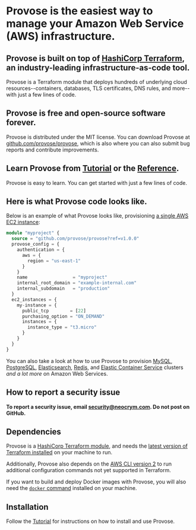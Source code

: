 # Provose is the easiest way to manage your Amazon Web Service (AWS) infrastructure.

## Provose is built on top of [HashiCorp Terraform](https://www.terraform.io/), an industry-leading infrastructure-as-code tool.

Provose is a Terraform module that deploys hundreds of underlying cloud resources--containers, databases, TLS certificates, DNS rules, and more--with just a few lines of code.

## Provose is free and open-source software forever.

Provose is distributed under the MIT license. You can download Provose at [github.com/provose/provose](https://github.com/provose/provose), which is also where you can also submit bug reports and contribute improvements.

## Learn Provose from [Tutorial](https://provose.com/v1.0/tutorial/) or the [Reference](https://provose.com/v1.0/reference/).

Provose is easy to learn. You can get started with just a few lines of code.

## Here is what Provose code looks like.

Below is an example of what Provose looks like, provisioning
[a single AWS EC2 instance](https://provose.com/v1.0/reference/aws_instance.html):

```terraform
module "myproject" {
  source = "github.com/provose/provose?ref=v1.0.0"
  provose_config = {
    authentication = {
      aws = {
        region = "us-east-1"
      }
    }
    name                 = "myproject"
    internal_root_domain = "example-internal.com"
    internal_subdomain   = "production"
  }
  ec2_instances = {
    my-instance = {
      public_tcp        = [22]
      purchasing_option = "ON_DEMAND"
      instances = {
        instance_type = "t3.micro"
      }
    }
  }
}
```

You can also take a look at how to use Provose to provision [MySQL](https://provose.com/v1.0/reference/mysql_clusters/), [PostgreSQL](https://provose.com/v1.0/reference/postgresql_clusters/), [Elasticsearch](https://provose.com/v1.0/reference/elasticsearch_clusters/), [Redis](https://provose.com/v1.0/reference/redis_clusters/), and [Elastic Container Service](https://provose.com/v1.0/reference/containers/) clusters _and a lot more_ on Amazon Web Services.

## How to report a security issue

**To report a security issue, email security@neocrym.com. Do not post on GitHub.**

## Dependencies

Provose is a [HashiCorp Terraform module](https://www.terraform.io/), and needs the [latest version of Terraform installed](https://learn.hashicorp.com/terraform/getting-started/install.html) on your machine to run.

Additionally, Provose also depends on the [AWS CLI version 2](https://docs.aws.amazon.com/cli/latest/userguide/install-cliv2.html) to run additional configuration commands not yet supported in Terraform.

If you want to build and deploy Docker images with Provose, you will also need the [`docker` command](https://docs.docker.com/engine/install/) installed on your machine.

## Installation

Follow the [Tutorial](https://provose.com/v1.0/tutorial/) for instructions on how to install and use Provose.
